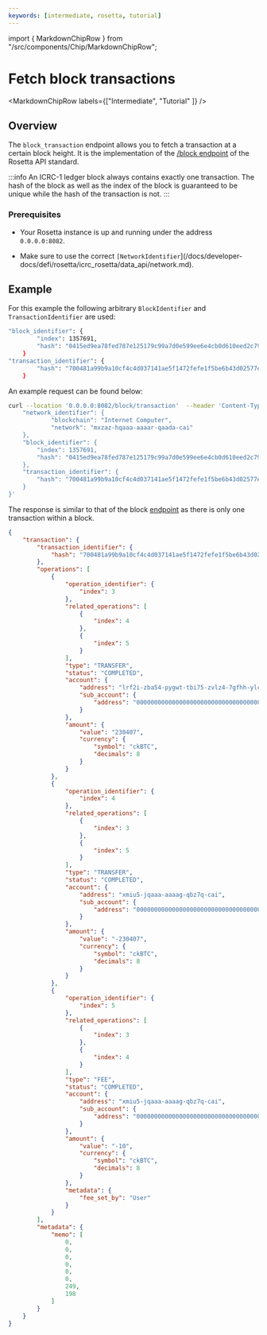 ```yaml
---
keywords: [intermediate, rosetta, tutorial]
---
```


import { MarkdownChipRow } from "/src/components/Chip/MarkdownChipRow";

# Fetch block transactions

<MarkdownChipRow labels={["Intermediate", "Tutorial" ]} />

## Overview 

The `block_transaction` endpoint allows you to fetch a transaction at a certain block height. It is the implementation of the [/block endpoint](https://www.rosetta-api.org/docs/BlockApi.html#blocktransaction) of the Rosetta API standard. 

:::info
An ICRC-1 ledger block always contains exactly one transaction. The hash of the block as well as the index of the block is guaranteed to be unique while the hash of the transaction is not. 
:::


### Prerequisites

- Your Rosetta instance is up and running under the address `0.0.0.0:8082`.

- Make sure to use the correct `[NetworkIdentifier`](/docs/developer-docs/defi/rosetta/icrc_rosetta/data_api/network.md). 

## Example
For this example the following arbitrary `BlockIdentifier` and `TransactionIdentifier` are used:
```bash
"block_identifier": {
        "index": 1357691,
        "hash": "0415ed9ea78fed787e125179c99a7d0e599ee6e4cb0d610eed2c791e6e3f5e19"
    }
"transaction_identifier": {
        "hash": "700481a99b9a10cf4c4d037141ae5f1472fefe1f5be6b43d02577e398da4bdfe"
    }
```
An example request can be found below:

```bash
curl --location '0.0.0.0:8082/block/transaction'  --header 'Content-Type: application/json' --data '{
    "network_identifier": {
            "blockchain": "Internet Computer",
            "network": "mxzaz-hqaaa-aaaar-qaada-cai"
    },
    "block_identifier": {
        "index": 1357691,
        "hash": "0415ed9ea78fed787e125179c99a7d0e599ee6e4cb0d610eed2c791e6e3f5e19"
    },
    "transaction_identifier": {
        "hash": "700481a99b9a10cf4c4d037141ae5f1472fefe1f5be6b43d02577e398da4bdfe"
    }
}'
```

The response is similar to that of the block [endpoint](/docs/developer-docs/defi/rosetta/icrc_rosetta/data_api/blocks.md) as there is only one transaction within a block.


```json
{
    "transaction": {
        "transaction_identifier": {
            "hash": "700481a99b9a10cf4c4d037141ae5f1472fefe1f5be6b43d02577e398da4bdfe"
        },
        "operations": [
            {
                "operation_identifier": {
                    "index": 3
                },
                "related_operations": [
                    {
                        "index": 4
                    },
                    {
                        "index": 5
                    }
                ],
                "type": "TRANSFER",
                "status": "COMPLETED",
                "account": {
                    "address": "lrf2i-zba54-pygwt-tbi75-zvlz4-7gfhh-ylcrq-2zh73-6brgn-45jy5-cae",
                    "sub_account": {
                        "address": "0000000000000000000000000000000000000000000000000000000000000000"
                    }
                },
                "amount": {
                    "value": "230407",
                    "currency": {
                        "symbol": "ckBTC",
                        "decimals": 8
                    }
                }
            },
            {
                "operation_identifier": {
                    "index": 4
                },
                "related_operations": [
                    {
                        "index": 3
                    },
                    {
                        "index": 5
                    }
                ],
                "type": "TRANSFER",
                "status": "COMPLETED",
                "account": {
                    "address": "xmiu5-jqaaa-aaaag-qbz7q-cai",
                    "sub_account": {
                        "address": "0000000000000000000000000000000000000000000000000000000000000000"
                    }
                },
                "amount": {
                    "value": "-230407",
                    "currency": {
                        "symbol": "ckBTC",
                        "decimals": 8
                    }
                }
            },
            {
                "operation_identifier": {
                    "index": 5
                },
                "related_operations": [
                    {
                        "index": 3
                    },
                    {
                        "index": 4
                    }
                ],
                "type": "FEE",
                "status": "COMPLETED",
                "account": {
                    "address": "xmiu5-jqaaa-aaaag-qbz7q-cai",
                    "sub_account": {
                        "address": "0000000000000000000000000000000000000000000000000000000000000000"
                    }
                },
                "amount": {
                    "value": "-10",
                    "currency": {
                        "symbol": "ckBTC",
                        "decimals": 8
                    }
                },
                "metadata": {
                    "fee_set_by": "User"
                }
            }
        ],
        "metadata": {
            "memo": [
                0,
                0,
                0,
                0,
                0,
                0,
                249,
                198
            ]
        }
    }
}
```